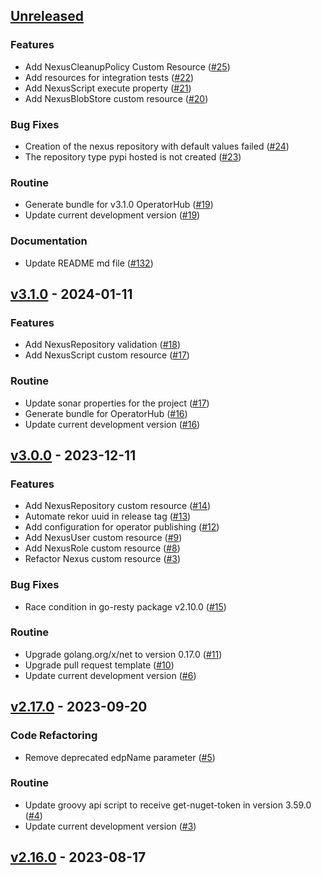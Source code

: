 <a name="unreleased"></a>
## [Unreleased]

### Features

- Add NexusCleanupPolicy Custom Resource ([#25](https://github.com/epam/edp-nexus-operator/issues/25))
- Add resources for integration tests ([#22](https://github.com/epam/edp-nexus-operator/issues/22))
- Add NexusScript execute property ([#21](https://github.com/epam/edp-nexus-operator/issues/21))
- Add NexusBlobStore custom resource ([#20](https://github.com/epam/edp-nexus-operator/issues/20))

### Bug Fixes

- Creation of the nexus repository with default values failed ([#24](https://github.com/epam/edp-nexus-operator/issues/24))
- The repository type pypi hosted is not created ([#23](https://github.com/epam/edp-nexus-operator/issues/23))

### Routine

- Generate bundle for v3.1.0 OperatorHub ([#19](https://github.com/epam/edp-nexus-operator/issues/19))
- Update current development version ([#19](https://github.com/epam/edp-nexus-operator/issues/19))

### Documentation

- Update README md file ([#132](https://github.com/epam/edp-nexus-operator/issues/132))


<a name="v3.1.0"></a>
## [v3.1.0] - 2024-01-11
### Features

- Add NexusRepository validation ([#18](https://github.com/epam/edp-nexus-operator/issues/18))
- Add NexusScript custom resource ([#17](https://github.com/epam/edp-nexus-operator/issues/17))

### Routine

- Update sonar properties for the project ([#17](https://github.com/epam/edp-nexus-operator/issues/17))
- Generate bundle for OperatorHub ([#16](https://github.com/epam/edp-nexus-operator/issues/16))
- Update current development version ([#16](https://github.com/epam/edp-nexus-operator/issues/16))


<a name="v3.0.0"></a>
## [v3.0.0] - 2023-12-11
### Features

- Add NexusRepository custom resource ([#14](https://github.com/epam/edp-nexus-operator/issues/14))
- Automate rekor uuid in release tag ([#13](https://github.com/epam/edp-nexus-operator/issues/13))
- Add configuration for operator publishing ([#12](https://github.com/epam/edp-nexus-operator/issues/12))
- Add NexusUser custom resource ([#9](https://github.com/epam/edp-nexus-operator/issues/9))
- Add NexusRole custom resource ([#8](https://github.com/epam/edp-nexus-operator/issues/8))
- Refactor Nexus custom resource ([#3](https://github.com/epam/edp-nexus-operator/issues/3))

### Bug Fixes

- Race condition in go-resty package v2.10.0 ([#15](https://github.com/epam/edp-nexus-operator/issues/15))

### Routine

- Upgrade golang.org/x/net to version 0.17.0 ([#11](https://github.com/epam/edp-nexus-operator/issues/11))
- Upgrade pull request template ([#10](https://github.com/epam/edp-nexus-operator/issues/10))
- Update current development version ([#6](https://github.com/epam/edp-nexus-operator/issues/6))


<a name="v2.17.0"></a>
## [v2.17.0] - 2023-09-20
### Code Refactoring

- Remove deprecated edpName parameter ([#5](https://github.com/epam/edp-nexus-operator/issues/5))

### Routine

- Update groovy api script to receive get-nuget-token in version 3.59.0 ([#4](https://github.com/epam/edp-nexus-operator/issues/4))
- Update current development version ([#3](https://github.com/epam/edp-nexus-operator/issues/3))


<a name="v2.16.0"></a>
## [v2.16.0] - 2023-08-17

[Unreleased]: https://github.com/epam/edp-nexus-operator/compare/v3.1.0...HEAD
[v3.1.0]: https://github.com/epam/edp-nexus-operator/compare/v3.0.0...v3.1.0
[v3.0.0]: https://github.com/epam/edp-nexus-operator/compare/v2.17.0...v3.0.0
[v2.17.0]: https://github.com/epam/edp-nexus-operator/compare/v2.16.0...v2.17.0
[v2.16.0]: https://github.com/epam/edp-nexus-operator/compare/v2.15.0...v2.16.0
